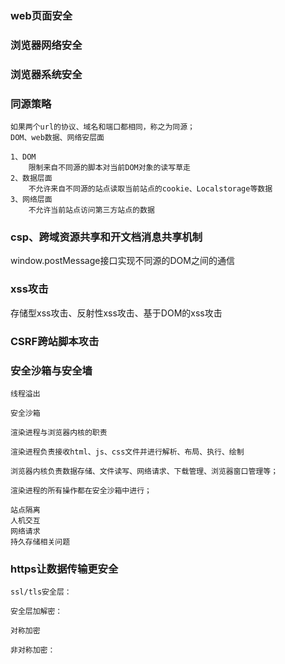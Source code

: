 ### web页面安全

### 浏览器网络安全

### 浏览器系统安全

### 同源策略
    如果两个url的协议、域名和端口都相同，称之为同源；
    DOM、web数据、网络安层面

    1、DOM
        限制来自不同源的脚本对当前DOM对象的读写草走
    2、数据层面
        不允许来自不同源的站点读取当前站点的cookie、Localstorage等数据
    3、网络层面
        不允许当前站点访问第三方站点的数据


### csp、跨域资源共享和开文档消息共享机制

window.postMessage接口实现不同源的DOM之间的通信


### xss攻击
存储型xss攻击、反射性xss攻击、基于DOM的xss攻击


### CSRF跨站脚本攻击

### 安全沙箱与安全墙
    线程溢出

    安全沙箱

    渲染进程与浏览器内核的职责

    渲染进程负责接收html、js、css文件并进行解析、布局、执行、绘制

    浏览器内核负责数据存储、文件读写、网络请求、下载管理、浏览器窗口管理等；

    渲染进程的所有操作都在安全沙箱中进行；

    站点隔离
    人机交互
    网络请求
    持久存储相关问题
### https让数据传输更安全
    ssl/tls安全层：

    安全层加解密：
    
    对称加密

    非对称加密：
